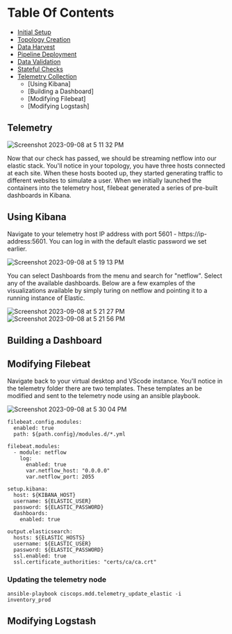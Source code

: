 # Table Of Contents

* [Initial Setup](setup.md)
* [Topology Creation](topology.md)
* [Data Harvest](dataharvest.md)
* [Pipeline Deployment](pipeline.md)
* [Data Validation](validation.md)
* [Stateful Checks](check.md)
* [Telemetry Collection](telemetry.md)
   * [Using Kibana]
   * [Building a Dashboard]
   * [Modifying Filebeat]
   * [Modifying Logstash] 

## Telemetry

![Screenshot 2023-09-08 at 5 11 32 PM](https://github.com/model-driven-devops/mdd-base/assets/65776483/7652318f-25e0-4038-9112-ea0bfbdf21ab)

Now that our check has passed, we should be streaming netflow into our elastic stack. You'll notice in your topology, you have three hosts connected at each site. When these hosts booted up, they started generating traffic to different websites to simulate a user. When we initially launched the containers into the telemetry host, filebeat generated a series of pre-built dashboards in Kibana.

## Using Kibana

Navigate to your telemetry host IP address with port 5601 - https://ip-address:5601. You can log in with the default elastic password we set earlier.

![Screenshot 2023-09-08 at 5 19 13 PM](https://github.com/model-driven-devops/mdd-base/assets/65776483/10285af8-ccf9-4cfd-8c15-3630181782c2)

You can select Dashboards from the menu and search for "netflow". Select any of the available dashboards. Below are a few examples of the visualizations available by simply turing on netflow and pointing it to a running instance of Elastic.

![Screenshot 2023-09-08 at 5 21 27 PM](https://github.com/model-driven-devops/mdd-base/assets/65776483/579708db-6657-4f47-a51a-ebf323aa8146)
![Screenshot 2023-09-08 at 5 21 56 PM](https://github.com/model-driven-devops/mdd-base/assets/65776483/edc776af-612c-4fa5-a309-b48a24e68742)

## Building a Dashboard

## Modifying Filebeat
Navigate back to your virtual desktop and VScode instance. You'll notice in the telemetry folder there are two templates. These templates an be modified and sent to the telemetry node using an ansible playbook.

![Screenshot 2023-09-08 at 5 30 04 PM](https://github.com/model-driven-devops/mdd-base/assets/65776483/f63d6ee3-741c-4419-967a-e55e52af823f)

```
filebeat.config.modules:
  enabled: true
  path: ${path.config}/modules.d/*.yml

filebeat.modules:
  - module: netflow
    log:
      enabled: true
      var.netflow_host: "0.0.0.0"
      var.netflow_port: 2055

setup.kibana:
  host: ${KIBANA_HOST}
  username: ${ELASTIC_USER}
  password: ${ELASTIC_PASSWORD}
  dashboards:
    enabled: true

output.elasticsearch:
  hosts: ${ELASTIC_HOSTS}
  username: ${ELASTIC_USER}
  password: ${ELASTIC_PASSWORD}
  ssl.enabled: true
  ssl.certificate_authorities: "certs/ca/ca.crt"
```


### Updating the telemetry node
```
ansible-playbook ciscops.mdd.telemetry_update_elastic -i inventory_prod
```


## Modifying Logstash

